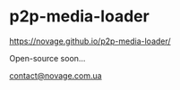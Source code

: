# p2p-media-loader

https://novage.github.io/p2p-media-loader/

Open-source soon...

contact@novage.com.ua
